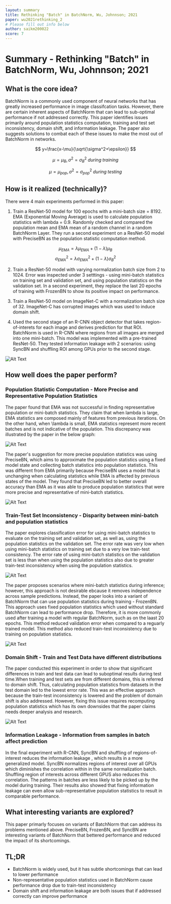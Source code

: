 ```yaml
---
layout: summary
title: Rethinking "Batch" in BatchNorm, Wu, Johnnson; 2021
paper: wu2021rethinking_2
# Please fill out info below
author: saikm200022
score: 7
---
```


# **Summary - Rethinking "Batch" in BatchNorm, Wu, Johnnson; 2021**

## What is the core idea?

BatchNorm is a commonly used component of neural networks that has greatly increased performance in image classifcation tasks. However, there are certain inherent aspects of BatchNorm that can lead to sub-optimal performance if not addressed correctly. This paper identifies issues primarily around population statistics computation,  training and test set inconsistency, domain shift, and information leakage. The paper also suggests solutions to combat each of these issues to make the most out of BatchNorm in networks.

$$
y=\frac{x-\mu}{\sqrt{\sigma^2+\epsilon}}
$$

$$
\mu = \mu_B, \sigma^2 = \sigma_B^2 \; during\;training
$$

$$
\mu = \mu_{pop}, \sigma^2 = \sigma_{pop}^2\; during\;testing
$$

## How is it realized (technically)?

There were 4 main experiments performed in this paper:

1. Train a ResNet-50 model for 100 epochs with a mini-batch size = 8192. EMA (Exponential Moving Average) is used to calculate population statistics with lambda = 0.9. Randomly checked and compared the population mean and EMA mean of a random channel in a random BatchNorm Layer. They run a second experiment on a ResNet-50 model with PreciseBN as the population statistic computation method. 


$$\mu_{EMA} = \lambda\mu_{EMA} + (1 - \lambda)\mu_{B}$$
$$\sigma_{EMA}^2 = \lambda\sigma_{EMA}^2 + (1 - \lambda)\sigma_{B}^2$$


2. Train a ResNet-50 model with varying normalization batch size from 2 to 1024. Error was inspected under 3 setttings - using mini-batch statistics on training set and validation set, and using population statistics on the validation set. In a second experiment, they replace the last 20 epochs of training with FrozenBN to show its positive impact on performance.

3. Train a ResNet-50 model on ImageNet-C with a normalization batch size of 32. ImageNet-C has corrupted images which was used to induce domain shift. 

4. Used the second stage of an R-CNN object detector that takes region-of-interets for each image and derives prediction for that ROI. BatchNorm is used in R-CNN where regions from all images are merged into one mini-batch. This model was implemented with a pre-trained ResNet-50. They tested information leakage with 2 scenarios: using SyncBN and shuffling ROI among GPUs prior to the second stage. 

![Alt Text](wu2021_1g.png)

## How well does the paper perform?

### **Population Statistic Computation - More Precise and Representative Population Statistics**

The paper found that EMA was not successful in finding representative population or mini-batch statistics. They claim that when lambda is large, EMA statistics are composed mainly of features from previous iterations. On the other hand, when \lambda is small, EMA statistics represent more recent batches and is not indicative of the population. This discrepancy was illustrated by the paper in the below graph:

![Alt Text](wu2021_1a.PNG)

The paper's suggestion for more precise population statistics was using PreciseBN, which aims to approximate the population statistics using a fixed model state and collecting batch statistics into population statistics. This was different from EMA primarily because PreciseBN uses a model that is unchanging when calculating statistics while EMA is affected by previous states of the model. They found that PreciseBN led to better overall accuracy than EMA as it was able to produce population statistics that were more precise and representative of mini-batch statistics. 

![Alt Text](wu2021_1h.PNG)

### **Train-Test Set Inconsistency - Disparity between mini-batch and population statistics**

The paper explores classification error for using mini-batch statistics to evaluate on the training set and validation set, as well as, using the population statistics on the validation set. The error rate was very low when using mini-batch statistics on training set due to a very low train-test consistency. The error rate of using mini-batch statistics on the validation set is less than when using the population statistics also due to greater train-test inconsistency when using the population statistics.

![Alt Text](wu2021_1d.PNG)

The paper proposes scenarios where mini-batch statistics during inference; however, this approach is not desirable ebcause it removes independence across sample predictions. Instead, the paper looks into a variant of BatchNorm that can use population statistics during training - FrozenBN. This approach uses fixed population statistics which used without standard BatchNorm can lead to performance drop. Therefore, it is more commonly used after training a model with regular BatchNorm, such as on the laast 20 epochs. This method reduced validation error when compared to a reguarly trained model. This method also reduced train-test inconsistency due to training on population statistics.

![Alt Text](wu2021_1i.PNG)

### **Domain Shift - Train and Test Data have different distributions**

The paper conducted this experiment in order to show that significant differences in train and test data can lead to suboptimal results during test time.When training and test sets are from different domains, this is referred to domain shift. Thus, calculating population statistics from datasets in the test domain led to the lowest error rate. This was an effective approach because the train-test inconsistency is lowered and the problem of domain shift is also addressed. However, fixing this issue requires recomputing population statistics which has its own downsides that the paper claims needs deeper analysis and research.

![Alt Text](wu2021_1e.PNG)

### **Information Leakage - Information from samples in batch affect prediction**

In the final experiment with R-CNN, SyncBN and shuffling of regions-of-interest reduces the information leakage , which results in a more generalized model. SyncBN normalizes regions of interest over all GPUs which diminishes the correlation within in the same normalization batch. Shuffling region of interests across different GPUS also reduces this correlation. The patterns in batches are less likely to be picked up by the model during training. Their results also showed that fixing information leakage can even allow sub-representative population statistics to result in comparable performance.

## What interesting variants are explored?

This paper primarly focuses on variants of BatchNorm that can address its problems mentioned above. PreciseBN, FrozenBN, and SyncBN are interesting variants of BatchNorm that bettered performance and reduced the impact of its shortcomings. 

## TL;DR
* BatchNorm is widely used, but it has subtle shortcomings that can lead to lower performance
* Non-representative population statistics used in BatchNorm cause performance drop due to train-test inconsistency
* Domain shift and information leakage are both issues that if addressed correctly can improve performance

